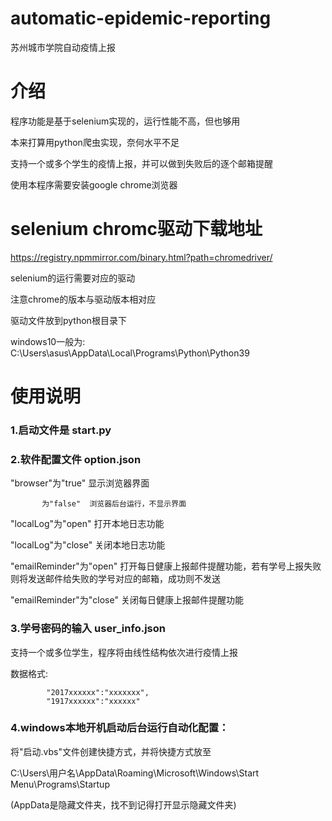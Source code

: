 # automatic-epidemic-reporting
苏州城市学院自动疫情上报

# 介绍
  程序功能是基于selenium实现的，运行性能不高，但也够用

  本来打算用python爬虫实现，奈何水平不足
  
  支持一个或多个学生的疫情上报，并可以做到失败后的逐个邮箱提醒
  
  使用本程序需要安装google chrome浏览器

# selenium chromc驱动下载地址
  https://registry.npmmirror.com/binary.html?path=chromedriver/

  selenium的运行需要对应的驱动

  注意chrome的版本与驱动版本相对应

  驱动文件放到python根目录下

  windows10一般为: C:\Users\asus\AppData\Local\Programs\Python\Python39

# 使用说明
### 1.启动文件是 start.py 

### 2.软件配置文件 option.json

  "browser"为"true" 显示浏览器界面
  
           为"false"  浏览器后台运行，不显示界面
  
  "localLog"为"open" 打开本地日志功能
  
  "localLog"为"close" 关闭本地日志功能
  
  "emailReminder"为"open" 打开每日健康上报邮件提醒功能，若有学号上报失败则将发送邮件给失败的学号对应的邮箱，成功则不发送
  
  "emailReminder"为"close" 关闭每日健康上报邮件提醒功能
  
### 3.学号密码的输入 user_info.json
  支持一个或多位学生，程序将由线性结构依次进行疫情上报
  
  数据格式:
  
            "2017xxxxxx":"xxxxxxx",
            "1917xxxxxx":"xxxxxx"
  
### 4.windows本地开机启动后台运行自动化配置：
  将"启动.vbs"文件创建快捷方式，并将快捷方式放至
  
  C:\Users\用户名\AppData\Roaming\Microsoft\Windows\Start Menu\Programs\Startup
  
  (AppData是隐藏文件夹，找不到记得打开显示隐藏文件夹)
